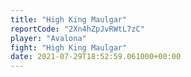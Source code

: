 ```yaml
---
title: "High King Maulgar"
reportCode: "2Xn4hZpJvRWtL7zC"
player: "Avalona"
fight: "High King Maulgar"
date: 2021-07-29T18:52:59.061000+00:00
---
```

